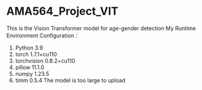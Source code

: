 # AMA564_Project_VIT
This is the Vision Transformer model for age-gender detection
My Runtime Environment Configuration：
1. Python 3.9
2. torch 1.7.1+cu110
3. torchvision 0.8.2+cu110
4. pillow 11.1.0
5. numpy 1.23.5
6. timm 0.5.4
The model is too large to upload
